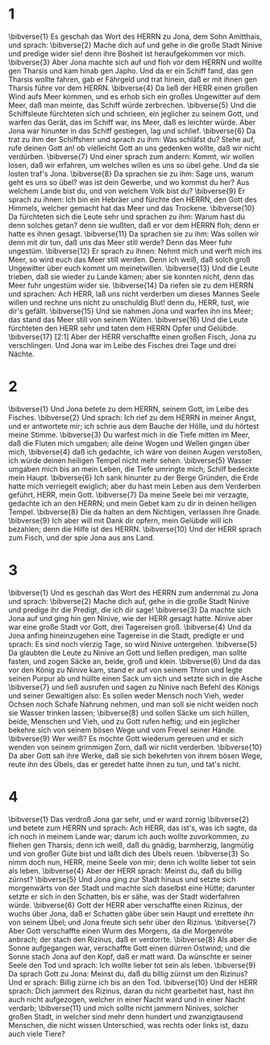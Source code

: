 # 1 
\bibverse{1} Es geschah das Wort des HERRN zu Jona, dem Sohn Amitthais, und sprach: \bibverse{2} Mache dich auf und gehe in die große Stadt Ninive und predige wider sie! denn ihre Bosheit ist heraufgekommen vor mich. \bibverse{3} Aber Jona machte sich auf und floh vor dem HERRN und wollte gen Tharsis und kam hinab gen Japho. Und da er ein Schiff fand, das gen Tharsis wollte fahren, gab er Fährgeld und trat hinein, daß er mit ihnen gen Tharsis führe vor dem HERRN. \bibverse{4} Da ließ der HERR einen großen Wind aufs Meer kommen, und es erhob sich ein großes Ungewitter auf dem Meer, daß man meinte, das Schiff würde zerbrechen. \bibverse{5} Und die Schiffsleute fürchteten sich und schrieen, ein jeglicher zu seinem Gott, und warfen das Gerät, das im Schiff war, ins Meer, daß es leichter würde. Aber Jona war hinunter in das Schiff gestiegen, lag und schlief. \bibverse{6} Da trat zu ihm der Schiffsherr und sprach zu ihm: Was schläfst du? Stehe auf, rufe deinen Gott an! ob vielleicht Gott an uns gedenken wollte, daß wir nicht verdürben. \bibverse{7} Und einer sprach zum andern: Kommt, wir wollen losen, daß wir erfahren, um welches willen es uns so übel gehe. Und da sie losten traf's Jona. \bibverse{8} Da sprachen sie zu ihm: Sage uns, warum geht es uns so übel? was ist dein Gewerbe, und wo kommst du her? Aus welchem Lande bist du, und von welchem Volk bist du? \bibverse{9} Er sprach zu ihnen: Ich bin ein Hebräer und fürchte den HERRN, den Gott des Himmels, welcher gemacht hat das Meer und das Trockene. \bibverse{10} Da fürchteten sich die Leute sehr und sprachen zu ihm: Warum hast du denn solches getan? denn sie wußten, daß er vor dem HERRN floh; denn er hatte es ihnen gesagt. \bibverse{11} Da sprachen sie zu ihm: Was sollen wir denn mit dir tun, daß uns das Meer still werde? Denn das Meer fuhr ungestüm. \bibverse{12} Er sprach zu ihnen: Nehmt mich und werft mich ins Meer, so wird euch das Meer still werden. Denn ich weiß, daß solch groß Ungewitter über euch kommt um meinetwillen. \bibverse{13} Und die Leute trieben, daß sie wieder zu Lande kämen; aber sie konnten nicht, denn das Meer fuhr ungestüm wider sie. \bibverse{14} Da riefen sie zu dem HERRN und sprachen: Ach HERR, laß uns nicht verderben um dieses Mannes Seele willen und rechne uns nicht zu unschuldig Blut! denn du, HERR, tust, wie dir's gefällt. \bibverse{15} Und sie nahmen Jona und warfen ihn ins Meer; das stand das Meer still von seinem Wüten. \bibverse{16} Und die Leute fürchteten den HERR sehr und taten dem HERRN Opfer und Gelübde. \bibverse{17} [2:1] Aber der HERR verschaffte einen großen Fisch, Jona zu verschlingen. Und Jona war im Leibe des Fisches drei Tage und drei Nächte. 

# 2 
\bibverse{1} Und Jona betete zu dem HERRN, seinem Gott, im Leibe des Fisches. \bibverse{2} Und sprach: Ich rief zu dem HERRN in meiner Angst, und er antwortete mir; ich schrie aus dem Bauche der Hölle, und du hörtest meine Stimme. \bibverse{3} Du warfest mich in die Tiefe mitten im Meer, daß die Fluten mich umgaben; alle deine Wogen und Wellen gingen über mich, \bibverse{4} daß ich gedachte, ich wäre von deinen Augen verstoßen, ich würde deinen heiligen Tempel nicht mehr sehen. \bibverse{5} Wasser umgaben mich bis an mein Leben, die Tiefe umringte mich; Schilf bedeckte mein Haupt. \bibverse{6} Ich sank hinunter zu der Berge Gründen, die Erde hatte mich verriegelt ewiglich; aber du hast mein Leben aus dem Verderben geführt, HERR, mein Gott. \bibverse{7} Da meine Seele bei mir verzagte, gedachte ich an den HERRN; und mein Gebet kam zu dir in deinen heiligen Tempel. \bibverse{8} Die da halten an dem Nichtigen, verlassen ihre Gnade. \bibverse{9} Ich aber will mit Dank dir opfern, mein Gelübde will ich bezahlen; denn die Hilfe ist des HERRN. \bibverse{10} Und der HERR sprach zum Fisch, und der spie Jona aus ans Land. 

# 3 
\bibverse{1} Und es geschah das Wort des HERRN zum andernmal zu Jona und sprach: \bibverse{2} Mache dich auf, gehe in die große Stadt Ninive und predige ihr die Predigt, die ich dir sage! \bibverse{3} Da machte sich Jona auf und ging hin gen Ninive, wie der HERR gesagt hatte. Ninive aber war eine große Stadt vor Gott, drei Tagereisen groß. \bibverse{4} Und da Jona anfing hineinzugehen eine Tagereise in die Stadt, predigte er und sprach: Es sind noch vierzig Tage, so wird Ninive untergehen. \bibverse{5} Da glaubten die Leute zu Ninive an Gott und ließen predigen, man sollte fasten, und zogen Säcke an, beide, groß und klein. \bibverse{6} Und da das vor den König zu Ninive kam, stand er auf von seinem Thron und legte seinen Purpur ab und hüllte einen Sack um sich und setzte sich in die Asche \bibverse{7} und ließ ausrufen und sagen zu Ninive nach Befehl des Königs und seiner Gewaltigen also: Es sollen weder Mensch noch Vieh, weder Ochsen noch Schafe Nahrung nehmen, und man soll sie nicht weiden noch sie Wasser trinken lassen; \bibverse{8} und sollen Säcke um sich hüllen, beide, Menschen und Vieh, und zu Gott rufen heftig; und ein jeglicher bekehre sich von seinem bösen Wege und vom Frevel seiner Hände. \bibverse{9} Wer weiß? Es möchte Gott wiederum gereuen und er sich wenden von seinem grimmigen Zorn, daß wir nicht verderben. \bibverse{10} Da aber Gott sah ihre Werke, daß sie sich bekehrten von ihrem bösen Wege, reute ihn des Übels, das er geredet hatte ihnen zu tun, und tat's nicht. 

# 4 
\bibverse{1} Das verdroß Jona gar sehr, und er ward zornig \bibverse{2} und betete zum HERRN und sprach: Ach HERR, das ist's, was ich sagte, da ich noch in meinem Lande war; darum ich auch wollte zuvorkommen, zu fliehen gen Tharsis; denn ich weiß, daß du gnädig, barmherzig, langmütig und von großer Güte bist und läßt dich des Übels reuen. \bibverse{3} So nimm doch nun, HERR, meine Seele von mir; denn ich wollte lieber tot sein als leben. \bibverse{4} Aber der HERR sprach: Meinst du, daß du billig zürnst? \bibverse{5} Und Jona ging zur Stadt hinaus und setzte sich morgenwärts von der Stadt und machte sich daselbst eine Hütte; darunter setzte er sich in den Schatten, bis er sähe, was der Stadt widerfahren würde. \bibverse{6} Gott der HERR aber verschaffte einen Rizinus, der wuchs über Jona, daß er Schatten gäbe über sein Haupt und errettete ihn von seinem Übel; und Jona freute sich sehr über den Rizinus. \bibverse{7} Aber Gott verschaffte einen Wurm des Morgens, da die Morgenröte anbrach; der stach den Rizinus, daß er verdorrte. \bibverse{8} Als aber die Sonne aufgegangen war, verschaffte Gott einen dürren Ostwind; und die Sonne stach Jona auf den Kopf, daß er matt ward. Da wünschte er seiner Seele den Tod und sprach: Ich wollte lieber tot sein als leben. \bibverse{9} Da sprach Gott zu Jona: Meinst du, daß du billig zürnst um den Rizinus? Und er sprach: Billig zürne ich bis an den Tod. \bibverse{10} Und der HERR sprach: Dich jammert des Rizinus, daran du nicht gearbeitet hast, hast ihn auch nicht aufgezogen, welcher in einer Nacht ward und in einer Nacht verdarb; \bibverse{11} und mich sollte nicht jammern Ninives, solcher großen Stadt, in welcher sind mehr denn hundert und zwanzigtausend Menschen, die nicht wissen Unterschied, was rechts oder links ist, dazu auch viele Tiere? 